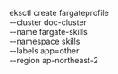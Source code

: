 eksctl create fargateprofile \
    --cluster doc-cluster \
    --name fargate-skills \
    --namespace skills \
    --labels app=other \
    --region ap-northeast-2